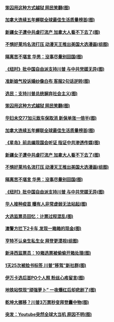 #### [笨囚用这种方式越狱 网民笑翻(图)](../pages/p3/952343.md) 
#### [加拿大连续五年蝉联全球最佳生活质量榜首(图)](../pages/p3/952628.md) 
#### [新疆女子遭中共虐打流产 加拿大人看不下去了(图)](../pages/p3/952623.md) 
#### [不惧好莱坞名流打压 动漫天王推出美国大选漫画(组图)](../pages/p3/952484.md) 
#### [隔离苦不堪言 华男：没事尽量别回国(图)](../pages/p3/952513.md) 
#### [《纽时》批中国自由派支持川普 与中共党媒无异(图)](../pages/p3/952474.md) 
#### [准新娘气投诉婚纱像白布 客服2句话逆转(图)](../pages/p3/952722.md) 
#### [选民：支持川普总统摒弃社会主义(图)](../pages/p3/952719.md) 
#### [笨囚用这种方式越狱 网民笑翻(图)](../pages/p3/952343.md) 
#### [华妇未交77加元致车保取消 新保单涨一倍半(图)](../pages/p3/952632.md) 
#### [加拿大连续五年蝉联全球最佳生活质量榜首(图)](../pages/p3/952628.md) 
#### [《星岛》前总编现国会听证 指证中共渗透传媒(图)](../pages/p3/952631.md) 
#### [新疆女子遭中共虐打流产 加拿大人看不下去了(图)](../pages/p3/952623.md) 
#### [不惧好莱坞名流打压 动漫天王推出美国大选漫画(组图)](../pages/p3/952484.md) 
#### [隔离苦不堪言 华男：没事尽量别回国(图)](../pages/p3/952513.md) 
#### [《纽时》批中国自由派支持川普 与中共党媒无异(图)](../pages/p3/952474.md) 
#### [华人接种疫苗 曝有人非常虚弱无法站起(图)](../pages/p3/952455.md) 
#### [大选监票员回忆：计票过程混乱(图)](../pages/p3/952440.md) 
#### [澳警方拦下2卡车 发现一箱箱的现金(图)](../pages/p3/952382.md) 
#### [亨特不认亲生私生女 拜登更漠视(组图)](../pages/p3/952372.md) 
#### [新泽西监票员：10箱选票被偷偷开箱处理(图)](../pages/p3/952346.md) 
#### [1天25次被脸书标签 川普“移驾”新社群(图)](../pages/p3/952319.md) 
#### [伊万卡选后首PO个人照 粉丝心疼留言(图)](../pages/p3/952314.md) 
#### [地铁站惊现“顽强萝卜” 一夜爆红后却悲剧了(图)](../pages/p3/952311.md) 
#### [乾坤大挪移？川普3万票秒变拜登囊中物(图)](../pages/p3/952261.md) 
#### [突发：Youtube突然全球大当机 原因不明(图)](../pages/p3/952264.md) 
